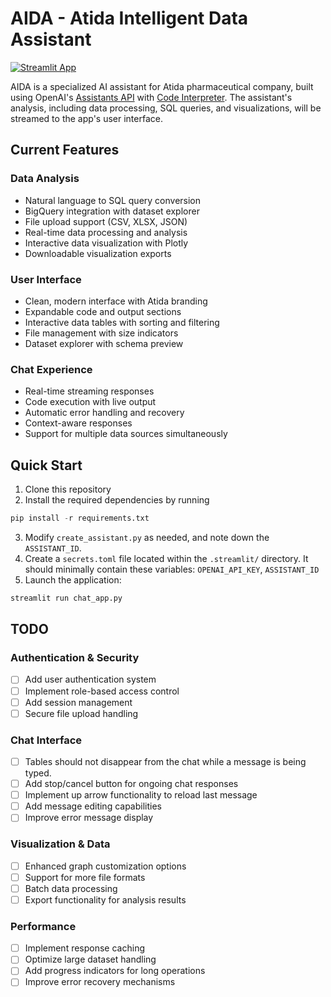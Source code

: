 # AIDA - Atida Intelligent Data Assistant
[![Streamlit App](https://static.streamlit.io/badges/streamlit_badge_black_white.svg)](https://aida-demo.streamlit.app/)

AIDA is a specialized AI assistant for Atida pharmaceutical company, built using OpenAI's [Assistants API](https://platform.openai.com/docs/assistants/overview) with [Code Interpreter](https://platform.openai.com/docs/assistants/tools/code-interpreter). The assistant's analysis, including data processing, SQL queries, and visualizations, will be streamed to the app's user interface.

## Current Features

### Data Analysis
- Natural language to SQL query conversion
- BigQuery integration with dataset explorer
- File upload support (CSV, XLSX, JSON)
- Real-time data processing and analysis
- Interactive data visualization with Plotly
- Downloadable visualization exports

### User Interface
- Clean, modern interface with Atida branding
- Expandable code and output sections
- Interactive data tables with sorting and filtering
- File management with size indicators
- Dataset explorer with schema preview

### Chat Experience
- Real-time streaming responses
- Code execution with live output
- Automatic error handling and recovery
- Context-aware responses
- Support for multiple data sources simultaneously

## Quick Start

1. Clone this repository
2. Install the required dependencies by running

```python
pip install -r requirements.txt
```
   
3. Modify `create_assistant.py` as needed, and note down the `ASSISTANT_ID`.
4. Create a `secrets.toml` file located within the `.streamlit/` directory. It should minimally contain these variables: `OPENAI_API_KEY`, `ASSISTANT_ID`
5. Launch the application:

```python
streamlit run chat_app.py
```

## TODO

### Authentication & Security
- [ ] Add user authentication system
- [ ] Implement role-based access control
- [ ] Add session management
- [ ] Secure file upload handling

### Chat Interface
- [ ] Tables should not disappear from the chat while a message is being typed.
- [ ] Add stop/cancel button for ongoing chat responses
- [ ] Implement up arrow functionality to reload last message
- [ ] Add message editing capabilities
- [ ] Improve error message display

### Visualization & Data
- [ ] Enhanced graph customization options
- [ ] Support for more file formats
- [ ] Batch data processing
- [ ] Export functionality for analysis results

### Performance
- [ ] Implement response caching
- [ ] Optimize large dataset handling
- [ ] Add progress indicators for long operations
- [ ] Improve error recovery mechanisms
